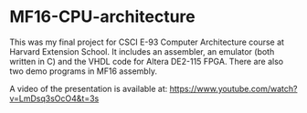 # MF16-CPU-architecture

This was my final project for CSCI E-93 Computer Architecture course at Harvard Extension School.
It includes an assembler, an emulator (both written in C) and the VHDL code for Altera DE2-115 FPGA.
There are also two demo programs in MF16 assembly.

A video of the presentation is available at:
https://www.youtube.com/watch?v=LmDsq3sOcO4&t=3s
